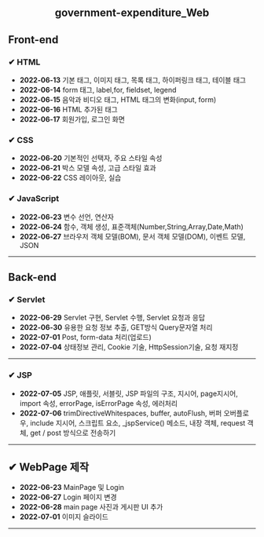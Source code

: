 <!-- government-expenditure_WEB -->
<h2><center>government-expenditure_Web</center></h2>

<h2>Front-end</h2>
<h3> ✔ HTML </h3>
<ul>
   <li> <strong>2022-06-13</strong> 기본 태그, 이미지 태그, 목록 태그, 하이퍼링크 태그, 테이블 태그
   <li> <strong>2022-06-14</strong> form 태그, label,for, fieldset, legend
   <li> <strong>2022-06-15</strong> 음악과 비디오 태그, HTML 태그의 변화(input, form)
   <li> <strong>2022-06-16</strong> HTML 추가된 태그
   <li> <strong>2022-06-17</strong> 회원가입, 로그인 화면
</ul>

<h3> ✔ CSS </h3>
<ul>
   <li> <strong>2022-06-20</strong> 기본적인 선택자, 주요 스타일 속성
   <li> <strong>2022-06-21</strong> 박스 모델 속성, 고급 스타일 효과
   <li> <strong>2022-06-22</strong> CSS 레이아웃, 실습
</ul>

<h3> ✔ JavaScript </h3>
<ul>
   <li> <strong>2022-06-23</strong> 변수 선언, 연산자
   <li> <strong>2022-06-24</strong> 함수, 객체 생성, 표준객체(Number,String,Array,Date,Math)
   <li> <strong>2022-06-27</strong> 브라우저 객체 모델(BOM), 문서 객체 모델(DOM), 이벤트 모델, JSON
</ul>
<hr>

<h2>Back-end</h2>
<h3> ✔ Servlet </h3>
<ul>
   <li> <strong>2022-06-29</strong> Servlet 구현, Servlet 수행, Servlet 요청과 응답
   <li> <strong>2022-06-30</strong> 유용한 요청 정보 추출, GET방식 Query문자열 처리
   <li> <strong>2022-07-01</strong> Post, form-data 처리(업로드)
   <li> <strong>2022-07-04</strong> 상태정보 관리, Cookie 기술, HttpSession기술, 요청 재지정
</ul>
<hr>

<h3> ✔ JSP </h3>
<ul>
   <li> <strong>2022-07-05</strong> JSP, 애플릿, 서블릿, JSP 파일의 구조, 지시어, page지시어, import 속성, errorPage, isErrorPage 속성, 에러처리
   <li> <strong>2022-07-06</strong> trimDirectiveWhitespaces, buffer, autoFlush, 버퍼 오버플로우, include 지시어, 스크립트 요소, _jspService() 메소드, 내장 객체, request 객체, get / post 방식으로 전송하기
</ul>
<hr>

<h2> ✔ WebPage 제작 </h2>
<ul>
   <li> <strong>2022-06-23</strong> MainPage 및 Login
   <li> <strong>2022-06-27</strong> Login 페이지 변경
   <li> <strong>2022-06-28</strong> main page 사진과 게시판 UI 추가
   <li> <strong>2022-07-01</strong> 이미지 슬라이드
</ul>
<hr>
